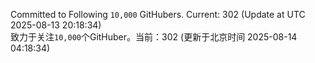 Committed to Following `10,000` GitHubers. Current: <!-- FOLLOWING_COUNT -->302<!-- FOLLOWING_COUNT --> (Update at UTC <!-- LAST_UPDATED -->2025-08-13 20:18:34<!-- LAST_UPDATED -->)<br>
致力于关注`10,000`个GitHuber。当前：<!-- FOLLOWING_COUNT -->302<!-- FOLLOWING_COUNT --> (更新于北京时间 <!-- LAST_UPDATED_CST -->2025-08-14 04:18:34<!-- LAST_UPDATED_CST -->)
